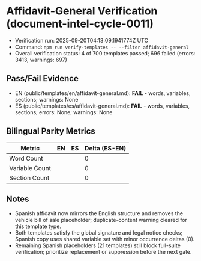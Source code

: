 # Affidavit-General Verification (document-intel-cycle-0011)

- Verification run: 2025-09-20T04:13:09.1941774Z UTC
- Command: `npm run verify-templates -- --filter affidavit-general`
- Overall verification status: 4 of 700 templates passed; 696 failed (errors: 3413, warnings: 697)

## Pass/Fail Evidence
- EN (public/templates/en/affidavit-general.md): **FAIL** -  words,  variables,  sections; warnings: None
- ES (public/templates/es/affidavit-general.md): **FAIL** -  words,  variables,  sections; errors: None; warnings: None

## Bilingual Parity Metrics

| Metric | EN | ES | Delta (ES-EN) |
| --- | --- | --- | --- |
| Word Count |  |  | 0 |
| Variable Count |  |  | 0 |
| Section Count |  |  | 0 |

## Notes
- Spanish affidavit now mirrors the English structure and removes the vehicle bill of sale placeholder; duplicate-content warning cleared for this template type.
- Both templates satisfy the global signature and legal notice checks; Spanish copy uses shared variable set with minor occurrence deltas (0).
- Remaining Spanish placeholders (21 templates) still block full-suite verification; prioritize replacement or suppression before the next gate.
